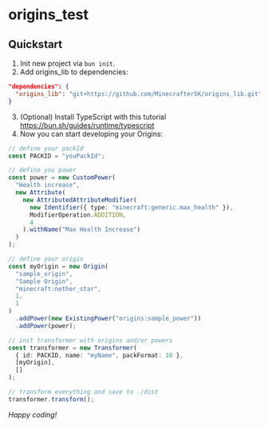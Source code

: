 # origins_test

## Quickstart

1. Init new project via `bun init`.
2. Add origins_lib to dependencies:

```json
"dependencies": {
  "origins_lib": "git+https://github.com/Minecrafter5K/origins_lib.git"
}
```

3. (Optional) Install TypeScript with this tutorial https://bun.sh/guides/runtime/typescript
4. Now you can start developing your Origins:

```ts
// define your packId
const PACKID = "youPackId";

// define you power
const power = new CustomPower(
  "Health increase",
  new Attribute(
    new AttributedAttributeModifier(
      new Identifier({ type: "minecraft:generic.max_health" }),
      ModifierOperation.ADDITION,
      4
    ).withName("Max Health Increase")
  )
);

// define your origin
const myOrigin = new Origin(
  "sample_origin",
  "Sample Origin",
  "minecraft:nether_star",
  1,
  1
)
  .addPower(new ExistingPower("origins:sample_power"))
  .addPower(power);

// init transformer with origins and/or powers
const transformer = new Transformer(
  { id: PACKID, name: "myName", packFormat: 10 },
  [myOrigin],
  []
);

// transform everything and save to ./dist
transformer.transform();
```

_Happy coding!_
